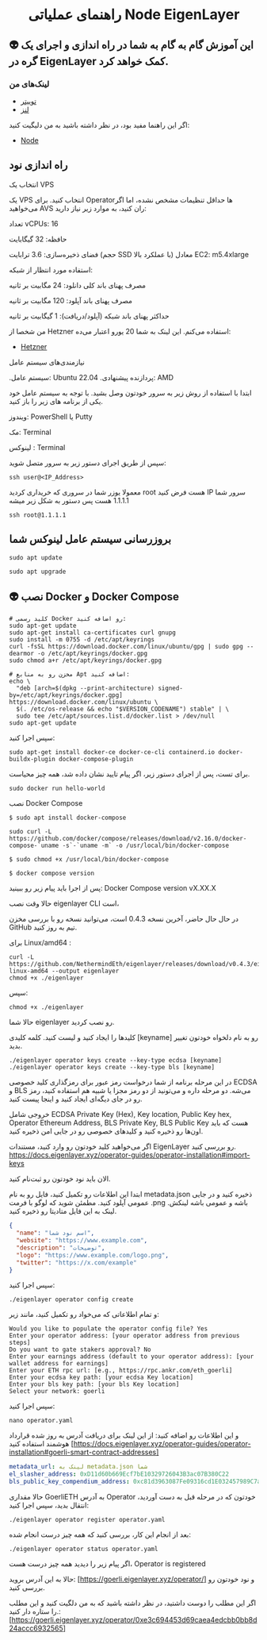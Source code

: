 
<h1 align="center"> راهنمای عملیاتی Node EigenLayer </h1>

## 👽 این آموزش گام به گام به شما در راه اندازی و اجرای یک گره در EigenLayer کمک خواهد کرد.

### لینک‌های من
 * [توییتر ](https://twitter.com/Moeenxyz)
* [لنز ](https://lenster.xyz/u/moeen)

اگر این راهنما مفید بود، در نظر داشته باشید به من دلیگیت کنید:
* [Node](https://goerli.eigenlayer.xyz/operator/0xe3c694453d69caea4edcbb0bb8d24accc6932565)

## راه اندازی نود

انتخاب یک VPS

یک VPS انتخاب کنید. برای Operatorها حداقل تنظیمات مشخص نشده، اما اگر می‌خواهید AVS ران کنید، به موارد زیر نیاز دارید:

تعداد vCPUs: 16

حافظه: 32 گیگابایت

فضای ذخیره‌سازی: 3.6 ترابایت (حجم SSD با عملکرد بالا)
معادل EC2: m5.4xlarge

استفاده مورد انتظار از شبکه:

مصرف پهنای باند کلی دانلود: 24 مگابیت بر ثانیه

مصرف پهنای باند آپلود: 120 مگابیت بر ثانیه

حداکثر پهنای باند شبکه (آپلود/دریافت): 1 گیگابیت بر ثانیه


من شخصا از Hetzner استفاده می‌کنم. این لینک به شما  20 یورو اعتبار می‌ده:

 * [Hetzner](https://hetzner.cloud/?ref=p7amgYr2ILM7)

نیازمندی‌های سیستم عامل

.سیستم عامل: Ubuntu 22.04
.پردازنده پیشنهادی: AMD


ابتدا با استفاده از روش زیر به سرور خودتون وصل بشید.
 با توجه به سیستم عامل خود یکی از برنامه های زیر را باز کنید.

ویندوز:  PowerShell یا Putty

مک: Terminal

لینوکس : Terminal

سپس از طریق اجرای دستور زیر به سرور متصل شوید:
```
ssh user@<IP_Address>
```
معمولا یوزر شما در سروری که خریداری کردید root هست فرض کنید IP سرور شما 1.1.1.1 هست پس دستور به شکل زیر میشه

```
ssh root@1.1.1.1
```

## بروزرسانی سیستم عامل لینوکس شما

```shell
sudo apt update
```

```shell
sudo apt upgrade
```


## 👽 نصب Docker و Docker Compose

```shell
# کلید رسمی Docker رو اضافه کنید:
sudo apt-get update
sudo apt-get install ca-certificates curl gnupg
sudo install -m 0755 -d /etc/apt/keyrings
curl -fsSL https://download.docker.com/linux/ubuntu/gpg | sudo gpg --dearmor -o /etc/apt/keyrings/docker.gpg
sudo chmod a+r /etc/apt/keyrings/docker.gpg

# مخزن رو به منابع Apt اضافه کنید:
echo \
  "deb [arch=$(dpkg --print-architecture) signed-by=/etc/apt/keyrings/docker.gpg] https://download.docker.com/linux/ubuntu \
  $(. /etc/os-release && echo "$VERSION_CODENAME") stable" | \
  sudo tee /etc/apt/sources.list.d/docker.list > /dev/null
sudo apt-get update
```

سپس اجرا کنید:

```shell
sudo apt-get install docker-ce docker-ce-cli containerd.io docker-buildx-plugin docker-compose-plugin
```

برای تست، پس از اجرای دستور زیر، اگر پیام تایید نشان داده شد، همه چیز محیاست.

```shell
sudo docker run hello-world
```

نصب Docker Compose

```shell
$ sudo apt install docker-compose
```

```shell
sudo curl -L https://github.com/docker/compose/releases/download/v2.16.0/docker-compose-`uname -s`-`uname -m` -o /usr/local/bin/docker-compose
```

```shell
$ sudo chmod +x /usr/local/bin/docker-compose
```

```shell
$ docker compose version
```

پس از اجرا باید پیام زیر رو ببینید:
Docker Compose version vX.XX.X

حالا وقت نصب eigenlayer CLI است،

در حال حال حاضر، آخرین نسخه 0.4.3 است، می‌توانید نسخه رو با بررسی مخزن GitHub تیم به روز کنید.

 برای Linux/amd64 :

```shell
curl -L https://github.com/NethermindEth/eigenlayer/releases/download/v0.4.3/eigenlayer-linux-amd64 --output eigenlayer
chmod +x ./eigenlayer
```

سپس:

```shell
chmod +x ./eigenlayer
```

حالا شما eigenlayer رو نصب کردید.

 کلیدها را ایجاد کنید و لیست کنید. 
کلمه کلیدی [keyname] رو به نام دلخواه خودتون تغییر بدید.

```shell
./eigenlayer operator keys create --key-type ecdsa [keyname]
./eigenlayer operator keys create --key-type bls [keyname]
```

در این مرحله برنامه از شما درخواست رمز عبور برای رمزگذاری کلید خصوصی ECDSA و BLS می‌شه. دو مرحله داره و می‌تونید از دو رمز مجزا یا شبیه هم استفاده کنید، رمز رو در جای دیگه‌ای ایجاد کنید و اینجا پیست کنید. 

خروجی شامل 
ECDSA Private Key (Hex), Key location, Public Key hex, Operator Ethereum Address, BLS Private Key, BLS Public Key
هست که باید اون‌ها رو ذخیره کنید و کلیدهای خصوصی رو در جایی امن ذخیره کنید.

اگر می‌خواهید کلید خودتون رو وارد کنید، مستندات EigenLayer رو بررسی کنید.
https://docs.eigenlayer.xyz/operator-guides/operator-installation#import-keys

الان باید نود خودتون رو ثبت‌نام کنید.

ابتدا این اطلاعات رو تکمیل کنید، فایل رو به نام metadata.json ذخیره کنید و در جایی عمومی آپلود کنید. مطمئن شوید که لوگو با فرمت .png باشه و عمومی باشه لینکش. لینک به این فایل متادیتا رو ذخیره کنید.

```json
{
  "name": "اسم نود شما",
  "website": "https://www.example.com",
  "description": "توضیحات",
  "logo": "https://www.example.com/logo.png",
  "twitter": "https://x.com/example"
}
```

سپس اجرا کنید:

```shell
./eigenlayer operator config create
```

و تمام اطلاعاتی که می‌خواد رو تکمیل کنید، مانند زیر:

```shell
Would you like to populate the operator config file? Yes
Enter your operator address: [your operator address from previous steps]
Do you want to gate stakers approval? No
Enter your earnings address (default to your operator address): [your wallet address for earnings]
Enter your ETH rpc url: [e.g., https://rpc.ankr.com/eth_goerli]
Enter your ecdsa key path: [your ecdsa Key location]
Enter your bls key path: [your bls Key location]
Select your network: goerli
```
سپس اجرا کنید:

```shell
nano operator.yaml
```

و این اطلاعات رو اضافه کنید:
از این لینک برای دریافت آدرس به روز شده قرارداد هوشمند استفاده کنید
[https://docs.eigenlayer.xyz/operator-guides/operator-installation#goerli-smart-contract-addresses]

```yaml
metadata_url: لینک به metadata.json شما
el_slasher_address: 0xD11d60b669Ecf7bE10329726043B3ac07B380C22
bls_public_key_compendium_address: 0xc81d3963087Fe09316cd1E032457989C7aC91b19
```

حالا مقداری GoerliETH به آدرس Operator خودتون که در مرحله قبل به دست آوردید، انتقال بدید،
سپس اجرا کنید:

```
./eigenlayer operator register operator.yaml
```

بعد از انجام این کار، بررسی کنید که همه چیز درست انجام شده:

```
./eigenlayer operator status operator.yaml
```

اگر پیام زیر را دیدید همه چیز درست هست،
Operator is registered

حالا به این آدرس بروید:
[https://goerli.eigenlayer.xyz/operator/]
و نود خودتون رو بررسی کنید.

اگر این مطلب را دوست داشتید، در نظر داشته باشید که به من دلگیت کنید و این مطلب را ستاره دار کنید.:
[https://goerli.eigenlayer.xyz/operator/0xe3c694453d69caea4edcbb0bb8d24accc6932565]
```
